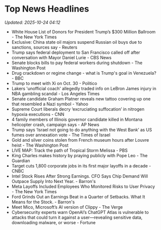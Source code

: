 # Top News Headlines

_Updated: 2025-10-24 04:12_

- White House List of Donors for President Trump’s $300 Million Ballroom - The New York Times
- Exclusive: China state oil majors suspend Russian oil buys due to sanctions, sources say - Reuters
- Trump says federal deployment to San Francisco called off after conversation with Mayor Daniel Lurie - CBS News
- Senate blocks bills to pay federal workers during shutdown - The Washington Post
- Drug crackdown or regime change - what is Trump's goal in Venezuela? - BBC
- Trump to meet with Xi on Oct. 30 - Politico
- Lakers 'unofficial coach' allegedly traded info on LeBron James injury in NBA gambling scandal - Los Angeles Times
- Senate candidate Graham Platner reveals new tattoo covering up one that resembled a Nazi symbol - Yahoo
- Supreme Court liberals decry ‘excruciating suffocation’ in nitrogen hypoxia executions - CNN
- 4 family members of Illinois governor candidate killed in Montana helicopter crash, campaign says - AP News
- Trump says ‘Israel not going to do anything with the West Bank’ as US fumes over annexation vote - The Times of Israel
- Gold and silver coins stolen from French museum hours after Louvre heist - The Washington Post
- LIVE MAP: Track the path of Tropical Storm Melissa - PBS
- King Charles makes history by praying publicly with Pope Leo - The Guardian
- Target cuts 1,800 corporate jobs in its first major layoffs in a decade - CNBC
- Intel Stock Rises After Strong Earnings. CFO Says Chip Demand Will Outpace Supply Into Next Year. - Barron's
- Meta Layoffs Included Employees Who Monitored Risks to User Privacy - The New York Times
- Ford Grinds Out an Earnings Beat in a Quarter of Setbacks. What It Means for the Stock. - Barron's
- Meet Mico, Microsoft’s AI version of Clippy - The Verge
- Cybersecurity experts warn OpenAI’s ChatGPT Atlas is vulnerable to attacks that could turn it against a user—revealing sensitive data, downloading malware, or worse - Fortune